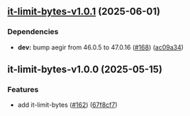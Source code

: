 ## [it-limit-bytes-v1.0.1](https://github.com/achingbrain/it/compare/it-limit-bytes-1.0.0...it-limit-bytes-1.0.1) (2025-06-01)

### Dependencies

* **dev:** bump aegir from 46.0.5 to 47.0.16 ([#168](https://github.com/achingbrain/it/issues/168)) ([ac09a34](https://github.com/achingbrain/it/commit/ac09a34bbf8117d90d307638943c5f34724697bb))

## it-limit-bytes-v1.0.0 (2025-05-15)

### Features

* add it-limit-bytes ([#162](https://github.com/achingbrain/it/issues/162)) ([67f8cf7](https://github.com/achingbrain/it/commit/67f8cf7d6c3483b0031411a084a90b004731e3ab))

